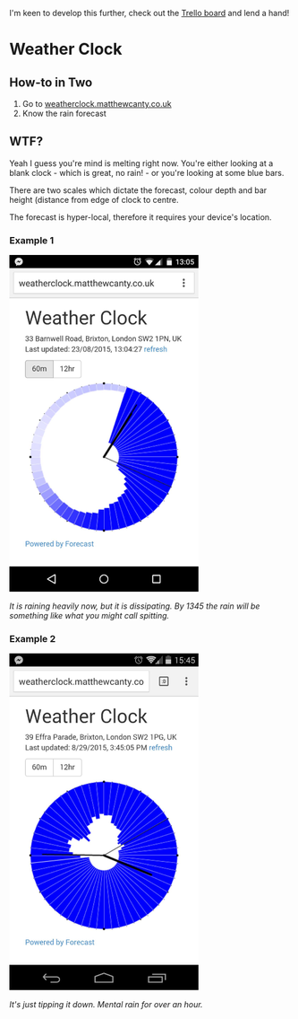 I'm keen to develop this further, check out the [Trello board](https://trello.com/b/UUUBvkE2/weather-clock) and lend a hand!


# Weather Clock
## How-to in Two

1. Go to [weatherclock.matthewcanty.co.uk](http://weatherclock.matthewcanty.co.uk/ "http://weatherclock.matthewcanty.co.uk/") 
2. Know the rain forecast

## WTF?

Yeah I guess you're mind is melting right now. You're either looking at a blank clock - which is great, no rain! - or you're looking at some blue bars.

There are two scales which dictate the forecast, colour depth and bar height (distance from edge of clock to centre.

The forecast is hyper-local, therefore it requires your device's location.

### Example 1

<img src=example1.jpg height=600 />

*It is raining heavily now, but it is dissipating. By 1345 the rain will be something like what you might call spitting.*

### Example 2

<img src=example2.jpg height=600 />

*It's just tipping it down. Mental rain for over an hour.*